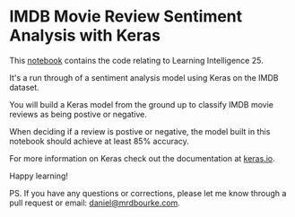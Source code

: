 # IMDB Movie Review Sentiment Analysis with Keras

This [notebook](https://github.com/mrdbourke/Sentiment-Analysis-with-Keras/Sentiment-Analysis-with-Keras.ipynb) contains the code relating to Learning Intelligence 25.

It's a run through of a sentiment analysis model using Keras on the IMDB dataset.

You will build a Keras model from the ground up to classify IMDB movie reviews as being postive or negative. 

When deciding if a review is postive or negative, the model built in this notebook should achieve at least 85% accuracy. 

For more information on Keras check out the documentation at [keras.io](http://keras.io).

Happy learning!

PS. If you have any questions or corrections, please let me know through a pull request or email: daniel@mrdbourke.com.
